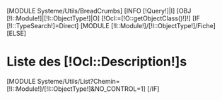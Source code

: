 
[MODULE Systeme/Utils/BreadCrumbs]
[INFO [!Query!]|I]
[OBJ [!I::Module!]|[!I::ObjectType!]|O]
[!Ocl:=[!O::getObjectClass()!]!]
[IF [!I::TypeSearch!]=Direct]
    [MODULE [!I::Module!]/[!I::ObjectType!]/Fiche]
[ELSE]
<div class="row">
    <div class="col-md-8">
        <h1>Liste des [!Ocl::Description!]s</h1>
    </div>
    <div class="col-md-4">
        <!--<a class="btn btn-success btn-block btn-lg" href="/[!Sys::CurrentMenu::Url!]/Ajouter">Ajouter un nouveau [!Ocl::Description!]</a>-->
    </div>
</div>
    [MODULE Systeme/Utils/List?Chemin=[!I::Module!]/[!I::ObjectType!]&NO_CONTROL=1]
[/IF]